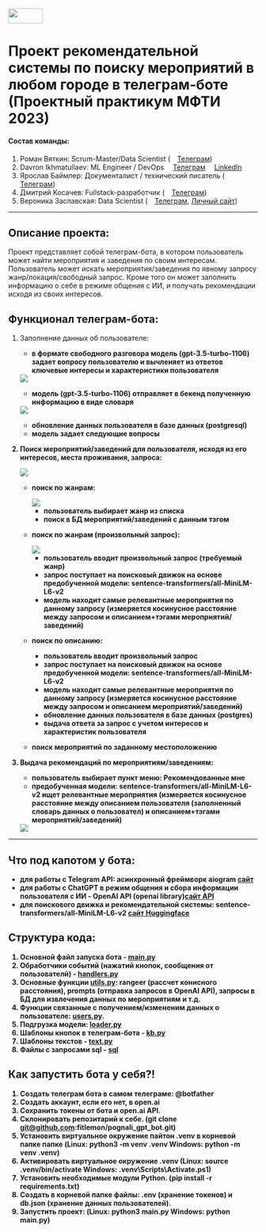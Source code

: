 
# <img src='./static/img/mipt-icon.png' width="70" height="30"> 
# Проект рекомендательной системы по поиску мероприятий в любом городе в телеграм-боте (Проектный практикум МФТИ 2023)

#### Состав команды: 

1. Роман Вяткин: Scrum-Master/Data Scientist (<img src='./static/img/tg.png' width="10" height="10"> [Телеграм](https://t.me/Niktyav))
2. Davron Ikhmatullaev: ML Engineer / DevOps <img src='./static/img/tg.png' width="10" height="10"> [Телеграм](https://t.me/ihmatullaev) <img src='./static/img/linkedin.png' width="10" height="10"> [LinkedIn](https://www.linkedin.com/in/davron-ikhmatullaev/)
3. Ярослав Баймлер: Документалист / технический писатель (<img src='./static/img/tg.png' width="10" height="10"> [Телеграм](https://t.me/Yar71542))
4. Дмитрий Косачев: Fullstack-разработчик (<img src='./static/img/tg.png' width="10" height="10"> [Телеграм](https://t.me/Kosatchev))
5. Вероника Заславская: Data Scientist (<img src='./static/img/tg.png' width="10" height="10"> [Телеграм](https://t.me/nika_tonika), [Личный сайт](https://zaslavskaia.ru/))
---

## Описание проекта:
Проект представляет собой телеграм-бота, в котором пользователь может найти мероприятия и заведения по своим интересам. Пользователь может искать мероприятия/заведения по явному запросу жанр/локация/свободный запрос. Кроме того он может заполнить информацию о себе в режиме общения с ИИ, и получать рекомендации исходя из своих интересов. 

## Функционал телеграм-бота:

1. Заполнение данных об пользователе:
    
    - <b>в формате свободного разговора модель (gpt-3.5-turbo-1106) задает вопросу пользователю и вычленяет из ответов ключевые интересы и характеристики пользователя</bs>

    <img src='./static/img/questions_fromGPT.png'>

    - <b> модель (gpt-3.5-turbo-1106) отправляет в бекенд полученную информацию в виде словаря</b>

    <img src='./static/img/filled_dict.png'>
    
    - <b>обновление данных пользователя в базе данных (postgresql)</b>
    - модель задает следующие вопросы
    
2. Поиск мероприятий/заведений для пользователя, исходя из его интересов, места проживания, запроса:

    <img src='./static/img/search_menu.png'>

    - поиск по жанрам:

        <img src='./static/img/genres.png'>

        - пользователь выбирает жанр из списка
        - поиск в БД мероприятий/заведений с данным тэгом
    - поиск по жанрам (произвольный запрос):

        <img src='./static/img/search_genres.png'>
        
        - пользователь вводит произвольный запрос (требуемый жанр)
        - запрос поступает на поисковый движок на основе предобученной модели: sentence-transformers/all-MiniLM-L6-v2
        - модель находит самые релевантные мероприятия по данному запросу (измеряется косинусное расстояние между запросом и описанием+тэгами мероприятий/заведений)
    - поиск по описанию:
        - пользователь вводит произвольный запрос
        - запрос поступает на поисковый движок на основе предобученной модели: sentence-transformers/all-MiniLM-L6-v2
        - модель находит самые релевантные мероприятия по данному запросу (измеряется косинусное расстояние между запросом и описанием мероприятий/заведений)
        - обновление данных пользователя в базе данных (postgres)
        - выдача ответа за запрос с учетом интересов и характеристик пользователя
    - поиск мероприятий по заданному местоположению
   
3. Выдача рекомендаций по мероприятиям/заведениям:

    - пользователь выбирает пункт меню: Рекомендованные мне
    - предобученная модели: sentence-transformers/all-MiniLM-L6-v2 ищет релевантные мероприятия (измеряется косинусное расстояние между описанием пользователя (заполненный словарь данных о пользовател) и описанием+тэгами мероприятий/заведений)

    <img src='./static/img/recommend.png'>

---
## Что под капотом у бота:

- для работы с Telegram API: асинхронный фреймворк aiogram [сайт](https://aiogram.dev/)
- для работы с ChatGPT в режим общения и сбора информации пользователя с ИИ - OpenAI API (openai library)[сайт API](https://platform.openai.com/docs/api-reference)
- для поискового движка и рекомендательной системы: sentence-transformers/all-MiniLM-L6-v2 [сайт Huggingface](https://huggingface.co/sentence-transformers/all-MiniLM-L6-v2)


## Структура кода:

1.  Основной файл запуска бота  - [main.py](main.py)
2.  Обработчики событий (нажатий кнопок, сообщения от пользователй) - [handlers.py](handlers.py)
3.  Основные функции [utils.py](utils.py): rangeer (рассчет конисного расстояния), prompts (отправка запросов в OpenAI API), запросы в БД для извлечения данных по мероприятиям и т.д.
4.  Функции связанные с получением/измененим данных о пользователе: [users.py](users.py). 
5.  Подгрузка модели: [loader.py](loader.py)
6.  Шаблоны кнопок в телеграм-бота - [kb.py](kb.py)
7.  Шаблоны текстов - [text.py](text.py)
8.  Файлы с запросами sql - [sql](sql/)


 ## Как запустить бота у себя?! 

1. Создать телеграм бота в самом телеграме: @botfather
2. Создать аккаунт, если его нет, в open.ai
3. Сохранить токены от бота и open.ai API.
4. Cклонировать репозитарий к себе. (git clone git@github.com:fitlemon/pognali_gpt_bot.git)
5. Установить виртуальное окружение пайтон .venv в  корневой папке папке (Linux: python3 -m venv .venv Windows: python -m venv .venv)
6. Активировать виртуальное окружение .venv (Linux: source .venv/bin/activate Windows: .venv\Scripts\Activate.ps1)
7. Установить необходимые модули Python. (pip install -r requirements.txt)
8. Создать в корневой папке файлы: .env (хранение токенов) и db.json (хранение данных пользователей).
9. Запустить проект: (Linux: python3 main.py Windows: python main.py)


